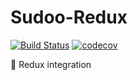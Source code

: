 # Sudoo-Redux

[![Build Status](https://travis-ci.org/SudoDotDog/Sudoo-Redux.svg?branch=master)](https://travis-ci.org/SudoDotDog/Sudoo-Redux)
[![codecov](https://codecov.io/gh/SudoDotDog/Sudoo-Redux/branch/master/graph/badge.svg)](https://codecov.io/gh/SudoDotDog/Sudoo-Redux)

:sparkler: Redux integration

